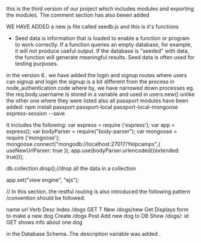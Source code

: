 this is the third version  of our project which includes modules and exporting the modules. The comment section has also beeen added

WE HAVE ADDED a new js file called seedb.js and this is it's functions
- Seed data is information that is loaded to enable a function or program to work correctly. 
If a function queries an empty database, for example, it will not produce useful output. 
If the database is "seeded" with data, 
the function will generate meaningful results. Seed data is often used for testing purposes.

in the version 6..
we have added the login and signup routes where users can signup and login
the signup is a bit different from the process in node_authentication code where by, we have narrowed down processes 
eg. the req.body.username is stored in   a variable and used in users.new() unlike the other one where they were listed
also all passport modules have been added:
		npm install passport passport-local passport-local-mongoose express-session --save
	



It includes the following:
var express = require ('express');
var app = express();
var bodyParser = require("body-parser");
var mongoose = require ('mongoose');
mongoose.connect("mongodb://localhost:27017/Yelpcamps",{ useNewUrlParser: true });
app.use(bodyParser.urlencoded({extended: true}));


db.collection.drop();//drop all the data in a collection

app.set("view engine", "ejs");

//
In this section..the restful routing is also introduced
the following pattern /convention should be followed:
	
name        url                   Verb                Desc
Index     /dogs                 GET          T
New       /dogs/new            Get             Displays form to make a new dog
Create    /dogs               Post             Add new dog to DB
Show     /dogs/: id            GET       shows info about one dog

in the Database Schema..The description variable was added .